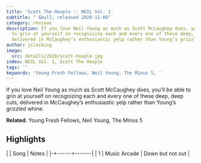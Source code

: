```yaml
---
title: 'Scott The Hoople :: NEIL Vol. 1'
subtitle: " &bull; released 2020-11-06"
category: reviews
description: If you love Neil Young as much as Scott McCaughey does, you’ll be able
  to grin at yourself on recognizing each and every one of these deep, deep cuts,
  delivered in McCaughey’s enthusiastic yelp rather than Young’s grizzled whine.
author: jclacking
image:
  src: details/2020/scott-hoople.jpg
index: NEIL Vol. 1, Scott The Hoople
tags: ''
keywords: 'Young Fresh Fellows, Neil Young, The Minus 5, '
---
```

If you love Neil Young as much as Scott McCaughey does, you’ll be able to grin at yourself on recognizing each and every one of these deep, deep cuts, delivered in McCaughey’s enthusiastic yelp rather than Young’s grizzled whine.<!--more-->

**Related**: Young Fresh Fellows, Neil Young, The Minus 5

## Highlights

| | Song | Notes |
|-+------+-------|
| 1 | Music Arcade | Down but not out |

